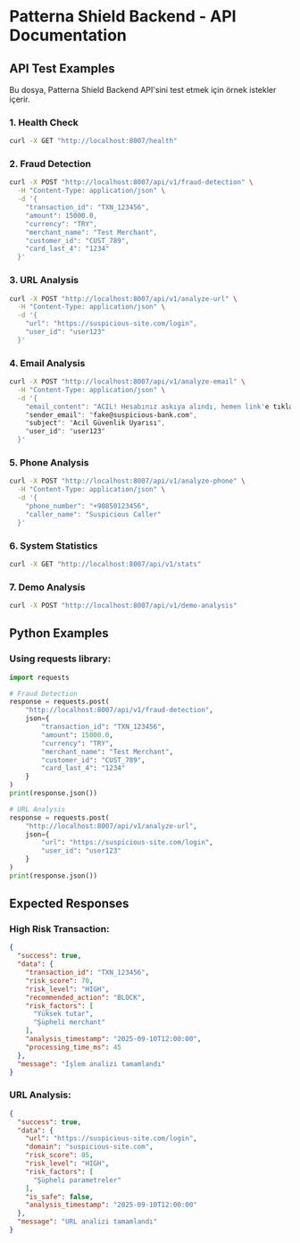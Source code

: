 # Patterna Shield Backend - API Documentation

## API Test Examples

Bu dosya, Patterna Shield Backend API'sini test etmek için örnek istekler içerir.

### 1. Health Check
```bash
curl -X GET "http://localhost:8007/health"
```

### 2. Fraud Detection
```bash
curl -X POST "http://localhost:8007/api/v1/fraud-detection" \
  -H "Content-Type: application/json" \
  -d '{
    "transaction_id": "TXN_123456",
    "amount": 15000.0,
    "currency": "TRY",
    "merchant_name": "Test Merchant",
    "customer_id": "CUST_789",
    "card_last_4": "1234"
  }'
```

### 3. URL Analysis
```bash
curl -X POST "http://localhost:8007/api/v1/analyze-url" \
  -H "Content-Type: application/json" \
  -d '{
    "url": "https://suspicious-site.com/login",
    "user_id": "user123"
  }'
```

### 4. Email Analysis
```bash
curl -X POST "http://localhost:8007/api/v1/analyze-email" \
  -H "Content-Type: application/json" \
  -d '{
    "email_content": "ACIL! Hesabınız askıya alındı, hemen link'e tıklayın",
    "sender_email": "fake@suspicious-bank.com",
    "subject": "Acil Güvenlik Uyarısı",
    "user_id": "user123"
  }'
```

### 5. Phone Analysis
```bash
curl -X POST "http://localhost:8007/api/v1/analyze-phone" \
  -H "Content-Type: application/json" \
  -d '{
    "phone_number": "+90850123456",
    "caller_name": "Suspicious Caller"
  }'
```

### 6. System Statistics
```bash
curl -X GET "http://localhost:8007/api/v1/stats"
```

### 7. Demo Analysis
```bash
curl -X POST "http://localhost:8007/api/v1/demo-analysis"
```

## Python Examples

### Using requests library:

```python
import requests

# Fraud Detection
response = requests.post(
    "http://localhost:8007/api/v1/fraud-detection",
    json={
        "transaction_id": "TXN_123456",
        "amount": 15000.0,
        "currency": "TRY",
        "merchant_name": "Test Merchant",
        "customer_id": "CUST_789",
        "card_last_4": "1234"
    }
)
print(response.json())

# URL Analysis
response = requests.post(
    "http://localhost:8007/api/v1/analyze-url",
    json={
        "url": "https://suspicious-site.com/login",
        "user_id": "user123"
    }
)
print(response.json())
```

## Expected Responses

### High Risk Transaction:
```json
{
  "success": true,
  "data": {
    "transaction_id": "TXN_123456",
    "risk_score": 70,
    "risk_level": "HIGH",
    "recommended_action": "BLOCK",
    "risk_factors": [
      "Yüksek tutar",
      "Şüpheli merchant"
    ],
    "analysis_timestamp": "2025-09-10T12:00:00",
    "processing_time_ms": 45
  },
  "message": "İşlem analizi tamamlandı"
}
```

### URL Analysis:
```json
{
  "success": true,
  "data": {
    "url": "https://suspicious-site.com/login",
    "domain": "suspicious-site.com",
    "risk_score": 85,
    "risk_level": "HIGH",
    "risk_factors": [
      "Şüpheli parametreler"
    ],
    "is_safe": false,
    "analysis_timestamp": "2025-09-10T12:00:00"
  },
  "message": "URL analizi tamamlandı"
}
```
